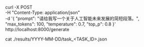 curl -X POST \
  -H "Content-Type: application/json" \
  -d '{
    "prompt": "请给我写一个关于人工智能未来发展的简短段落。",
    "max_tokens": 100,
    "temperature": 0.7,
    "top_p": 0.8
  }' \
  http://localhost:8000/generate

  cat ./results/YYYY-MM-DD/task_<TASK_ID>.json
  